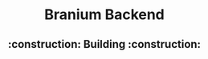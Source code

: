 <h1 align="center">Branium Backend</h1>
<h2 align="center">:construction: Building :construction:</h2>
